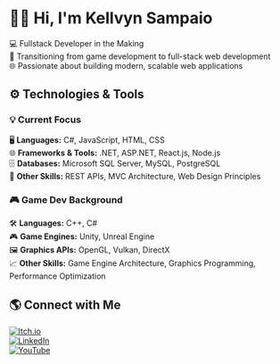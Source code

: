 # 👋🏻 Hi, I'm Kellvyn Sampaio  

💻 Fullstack Developer in the Making  
🔁 Transitioning from game development to full-stack web development  
🌐 Passionate about building modern, scalable web applications  

## ⚙️ Technologies & Tools  

### 💡 Current Focus  
🖥️ **Languages:** C#, JavaScript, HTML, CSS  
🌐 **Frameworks & Tools:** .NET, ASP.NET, React.js, Node.js  
🗄️ **Databases:** Microsoft SQL Server, MySQL, PostgreSQL  
🔧 **Other Skills:** REST APIs, MVC Architecture, Web Design Principles  

### 🎮 Game Dev Background  
🛠️ **Languages:** C++, C#  
🎮 **Game Engines:** Unity, Unreal Engine  
🖼️ **Graphics APIs:** OpenGL, Vulkan, DirectX  
📈 **Other Skills:** Game Engine Architecture, Graphics Programming, Performance Optimization  

## 🌎 Connect with Me  
[![Itch.io](https://img.shields.io/badge/Itch.io-FA5C5C?style=for-the-badge&logo=itch.io&logoColor=white)](https://sampaiogamesstudio.itch.io/)  
[![LinkedIn](https://img.shields.io/badge/LinkedIn-0077B5?style=for-the-badge&logo=linkedin&logoColor=white)](https://www.linkedin.com/in/kellvyn-sampaio-a394471a7/)  
[![YouTube](https://img.shields.io/badge/YouTube-FF0000?style=for-the-badge&logo=youtube&logoColor=white)](https://www.youtube.com/channel/UCrdahfyW1Ufmq_o8IVkbT9A)  
